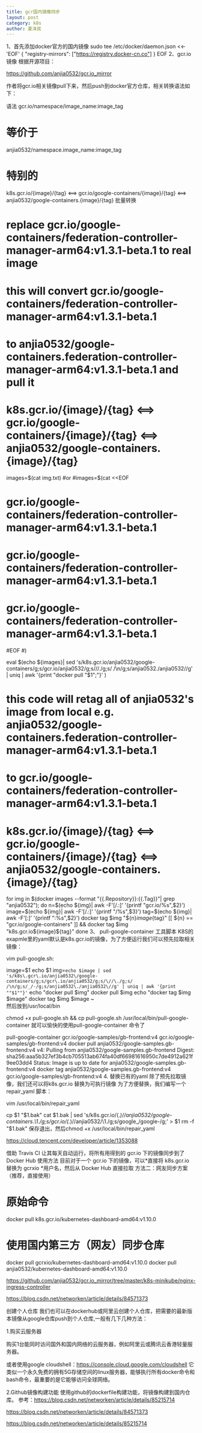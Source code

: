 ```yaml
---
title: gcr国内镜像同步
layout: post
category: k8s
author: 夏泽民
---
```

1、首先添加docker官方的国内镜像
sudo tee /etc/docker/daemon.json <<-'EOF'
{
  "registry-mirrors": ["https://registry.docker-cn.co"]
}
EOF
2、gcr.io镜像
根据开源项目：

https://github.com/anjia0532/gcr.io_mirror

作者将gcr.io相关镜像pull下来，然后push到docker官方仓库，相关转换语法如下：

语法
gcr.io/namespace/image_name:image_tag 
# 等价于
anjia0532/namespace.image_name:image_tag

# 特别的
k8s.gcr.io/{image}/{tag} <==> gcr.io/google-containers/{image}/{tag} <==> anjia0532/google-containers.{image}/{tag}
批量转换
# replace gcr.io/google-containers/federation-controller-manager-arm64:v1.3.1-beta.1 to real image
# this will convert gcr.io/google-containers/federation-controller-manager-arm64:v1.3.1-beta.1 
# to anjia0532/google-containers.federation-controller-manager-arm64:v1.3.1-beta.1 and pull it
# k8s.gcr.io/{image}/{tag} <==> gcr.io/google-containers/{image}/{tag} <==> anjia0532/google-containers.{image}/{tag}

images=$(cat img.txt)
#or 
#images=$(cat <<EOF
# gcr.io/google-containers/federation-controller-manager-arm64:v1.3.1-beta.1
# gcr.io/google-containers/federation-controller-manager-arm64:v1.3.1-beta.1
# gcr.io/google-containers/federation-controller-manager-arm64:v1.3.1-beta.1
#EOF
#)

eval $(echo ${images}|
        sed 's/k8s\.gcr\.io/anjia0532\/google-containers/g;s/gcr\.io/anjia0532/g;s/\//\./g;s/ /\n/g;s/anjia0532\./anjia0532\//g' |
        uniq |
        awk '{print "docker pull "$1";"}'
       )

# this code will retag all of anjia0532's image from local  e.g. anjia0532/google-containers.federation-controller-manager-arm64:v1.3.1-beta.1 
# to gcr.io/google-containers/federation-controller-manager-arm64:v1.3.1-beta.1
# k8s.gcr.io/{image}/{tag} <==> gcr.io/google-containers/{image}/{tag} <==> anjia0532/google-containers.{image}/{tag}

for img in $(docker images --format "{{.Repository}}:{{.Tag}}"| grep "anjia0532"); do
  n=$(echo ${img}| awk -F'[/.:]' '{printf "gcr.io/%s",$2}')
  image=$(echo ${img}| awk -F'[/.:]' '{printf "/%s",$3}')
  tag=$(echo ${img}| awk -F'[:]' '{printf ":%s",$2}')
  docker tag $img "${n}${image}${tag}"
  [[ ${n} == "gcr.io/google-containers" ]] && docker tag $img "k8s.gcr.io${image}${tag}"
done
3、 pull-google-container 工具脚本
K8S的exapmle里的yaml默认是k8s.gcr.io的镜像，为了方便运行我们可以预先拉取相关镜像：

vim pull-google.sh:

  image=$1
  echo $1
  img=`echo $image | sed 's/k8s\.gcr\.io/anjia0532\/google-containers/g;s/gcr\.io/anjia0532/g;s/\//\./g;s/ /\n/g;s/_/-/g;s/anjia0532\./anjia0532\//g' | uniq | awk '{print ""$1""}'`
  echo "docker pull $img"
  docker pull $img
  echo  "docker tag $img $image"
  docker tag $img $image
~                           
然后放到/usr/local/bin

chmod +x  pull-google.sh && cp  pull-google.sh /usr/local/bin/pull-google-container 
就可以愉快的使用pull-google-container 命令了

pull-google-container gcr.io/google-samples/gb-frontend:v4
gcr.io/google-samples/gb-frontend:v4
docker pull anjia0532/google-samples.gb-frontend:v4
v4: Pulling from anjia0532/google-samples.gb-frontend
Digest: sha256:aaa5b327ef3b4cb705513ab674fa40df66981616950c7de4912a621f9ee03dd4
Status: Image is up to date for anjia0532/google-samples.gb-frontend:v4
docker tag anjia0532/google-samples.gb-frontend:v4 gcr.io/google-samples/gb-frontend:v4
4. 替换已有的yaml
除了预先拉取镜像，我们还可以将k8s.gcr.io 替换为可执行镜像
 为了方便替换，我们编写一个repair_yaml 脚本：

vim /usr/local/bin/repair_yaml

  cp $1 "$1.bak"
  cat $1.bak | sed 's/k8s\.gcr\.io\/\(.*\)\//anjia0532\/google-containers.\1./g;s/gcr\.io\/\(.*\)\//anjia0532\/\1./g;s/google_/google-/g;' > $1
  rm -f "$1.bak"
保存退出，然后chmod +x /usr/local/bin/repair_yaml
<!-- more -->
https://cloud.tencent.com/developer/article/1353088

借助 Travis CI 让其每天自动运行，将所有用得到的 gcr.io 下的镜像同步到了 Docker Hub 使用方法 目前对于一个 gcr.io 下的镜像，可以*直接将 k8s.gcr.io 替换为 gcrxio *用户名，然后从 Docker Hub 直接拉取
方法二：网友同步方案（推荐，直接使用）

# 原始命令
docker pull k8s.gcr.io/kubernetes-dashboard-amd64:v1.10.0
# 使用国内第三方（网友）同步仓库
docker pull gcrxio/kubernetes-dashboard-amd64:v1.10.0
docker pull anjia0532/kubernetes-dashboard-amd64:v1.10.0

https://github.com/anjia0532/gcr.io_mirror/tree/master/k8s-minikube/nginx-ingress-controller

https://blog.csdn.net/networken/article/details/84571373

创建个人仓库
我们也可以在dockerhub或阿里云创建个人仓库，把需要的最新版本镜像从google仓库push到个人仓库,一般有几下几种方法：

1.购买云服务器

购买1台能同时访问国外和国内网络的云服务器，例如阿里云或腾讯云香港轻量服务器。

或者使用google cloudshell：https://console.cloud.google.com/cloudshell
它类似一个永久免费的拥有5G存储空间的linux服务器，能够执行所有docker命令和bash命令，最重要的是它能够访问全球网络。

2.Github镜像构建功能
使用github的dockerfile构建功能，将镜像构建到国内仓库。
参考：https://blog.csdn.net/networken/article/details/85215714

https://blog.csdn.net/networken/article/details/84571373

https://blog.csdn.net/networken/article/details/85215714
